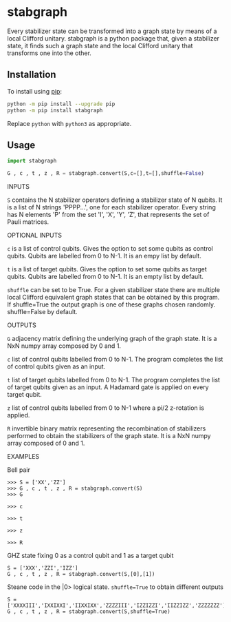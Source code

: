 # stabgraph

Every stabilizer state can be transformed into a graph state by means of a local 
Clifford unitary. stabgraph is a python package that, given a stabilizer state,
it finds such a graph state and the local Clifford unitary that transforms one
into the other.  

## Installation

To install using [pip](https://pip.pypa.io/en/stable/):

```bash
python -m pip install --upgrade pip
python -m pip install stabgraph
```

Replace `python` with `python3` as appropriate.


## Usage

```python
import stabgraph

G , c , t , z , R = stabgraph.convert(S,c=[],t=[],shuffle=False) 
```
INPUTS

`S`       contains the N stabilizer operators defining a stabilizer state of N 
        qubits. It is a list of N strings 'PPPP...', one for each stabilizer 
        operator. Every string has N elements 'P' from the set 'I', 'X', 'Y', 
        'Z', that represents the set of Pauli matrices.

OPTIONAL INPUTS

`c`       is a list of control qubits. Gives the option to set some qubits as 
        control qubits. Qubits are labelled from 0 to N-1. It is an empy list by
        default.
        
`t`       is a list of target qubits. Gives the option to set some qubits as
        target qubits. Qubits are labelled from 0 to N-1. It is an empty list by
        default.
        
`shuffle` can be set to be True. For a given stabilizer state there are multiple 
        local Clifford equivalent graph states that can be obtained by this 
        program. If shuffle=True the output graph is one of these graphs chosen 
        randomly. shuffle=False by default.
        
OUTPUTS

`G`       adjacency matrix defining the underlying graph of the graph state. It is
        a NxN numpy array composed by 0 and 1.
        
`c`       list of control qubits labelled from 0 to N-1. The program completes the
        list of control qubits given as an input.
        
`t`       list of target qubits labelled from 0 to N-1. The program completes the
        list of target qubits given as an input. A Hadamard gate is applied on
        every target qubit.
        
`z`       list of control qubits labelled from 0 to N-1 where a pi/2 z-rotation is
        applied.
        
`R`       invertible binary matrix representing the recombination of stabilizers
        performed to obtain the stabilizers of the graph state. It is a NxN 
        numpy array composed of 0 and 1.
        
EXAMPLES

Bell pair
```
>>> S = ['XX','ZZ']
>>> G , c , t , z , R = stabgraph.convert(S)
>>> G

>>> c

>>> t

>>> z

>>> R
```

GHZ state fixing 0 as a control qubit and 1 as a target qubit
```
S = ['XXX','ZZI','IZZ']
G , c , t , z , R = stabgraph.convert(S,[0],[1])
```

Steane code in the |0> logical state. `shuffle=True` to obtain different outputs
```
S = ['XXXXIII','IXXIXXI','IIXXIXX','ZZZZIII','IZZIZZI','IIZZIZZ','ZZZZZZZ']
G , c , t , z , R = stabgraph.convert(S,shuffle=True)
```
